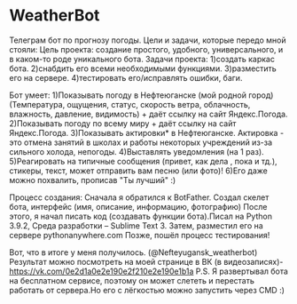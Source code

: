 # WeatherBot
Телеграм бот по прогнозу погоды.
Цели и задачи, которые передо мной стояли:
Цель проекта:
создание простого, удобного, универсального, и в каком-то роде уникального бота.
Задачи проекта:
1)создать каркас бота.
2)снабдить его всеми необходимыми функциями. 
3)разместить его на сервере.
4)тестировать его/исправлять ошибки, баги.

Бот умеет:
1)Показывать погоду в Нефтеюганске (мой родной город) (Температура, ощущения, статус, скорость ветра, облачность, влажность, давление, видимость) + даёт ссылку на сайт Яндекс.Погода.
2)Показывать погоду по всему миру + даёт ссылку на сайт Яндекс.Погода.
3)Показывать актировки* в Нефтеюганске. Актировка - это отмена занятий в школах и работы некоторых учреждений из-за сильного холода, непогоды.
4)Выставлять уведомления (на 1 раз).
5)Реагировать на типичные сообщения (привет, как дела , пока и тд.), стикеры, текст, может отправить вам песню (или фото)!
6)Его даже можно похвалить, прописав "Ты лучший" :)

Процесс создания:
Сначала я обратился к BotFather. Создал скелет бота, интерфейс (имя, описание, информацию, фотографию)
После этого, я начал писать код (создавать функции бота).Писал на Python 3.9.2, Среда разработки – Sublime Text 3.
Затем, разместил его на сервере pythonanywhere.com
Позже, пошёл процесс тестирования!

Вот, что в итоге у меня получилось. (@Nefteyugansk_weatherbot)
Результат можно посмотреть на моей странице в ВК (в видеозаписях)- https://vk.com/0e2d1a0e2e190e2f210e2e190e1b1a
P.S. Я развертывал бота на бесплатном сервисе, поэтому он может слететь и перестать работать от сервера.Но его с лёгкостью можно запустить через CMD :) 

